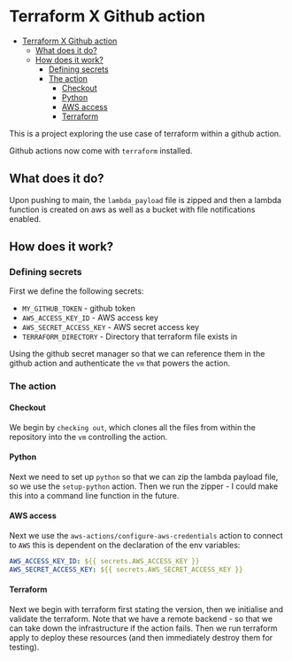 # Terraform X Github action

- [Terraform X Github action](#terraform-x-github-action)
  - [What does it do?](#what-does-it-do)
  - [How does it work?](#how-does-it-work)
    - [Defining secrets](#defining-secrets)
    - [The action](#the-action)
      - [Checkout](#checkout)
      - [Python](#python)
      - [AWS access](#aws-access)
      - [Terraform](#terraform)


This is a project exploring the use case of terraform within a github action. 

Github actions now come with `terraform` installed.

## What does it do?

Upon pushing to main, the `lambda_payload` file is zipped and then a lambda function is created on aws as well as a bucket with file notifications enabled.

## How does it work?

### Defining secrets

First we define the following secrets:

- `MY_GITHUB_TOKEN` - github token
- `AWS_ACCESS_KEY_ID` - AWS access key
- `AWS_SECRET_ACCESS_KEY` - AWS secret access key
- `TERRAFORM_DIRECTORY` - Directory that terraform file exists in

Using the github secret manager so that we can reference them in the github action and authenticate the `vm` that powers the action.

### The action

#### Checkout

We begin by `checking out`, which clones all the files from within the repository into the `vm` controlling the action.

#### Python

Next we need to set up `python` so that we can zip the lambda payload file, so we use the `setup-python` action. Then we run the zipper - I could make this into a command line function in the future.

#### AWS access

Next we use the `aws-actions/configure-aws-credentials` action to connect to `AWS` this is dependent on the declaration of the env variables:

```yml
AWS_ACCESS_KEY_ID: ${{ secrets.AWS_ACCESS_KEY }}
AWS_SECRET_ACCESS_KEY: ${{ secrets.AWS_SECRET_ACCESS_KEY }}
```

#### Terraform

Next we begin with terraform first stating the version, then we initialise and validate the terraform. Note that we have a remote backend - so that we can take down the infrastructure if the action fails. Then we run terraform apply to deploy these resources (and then immediately destroy them for testing).
